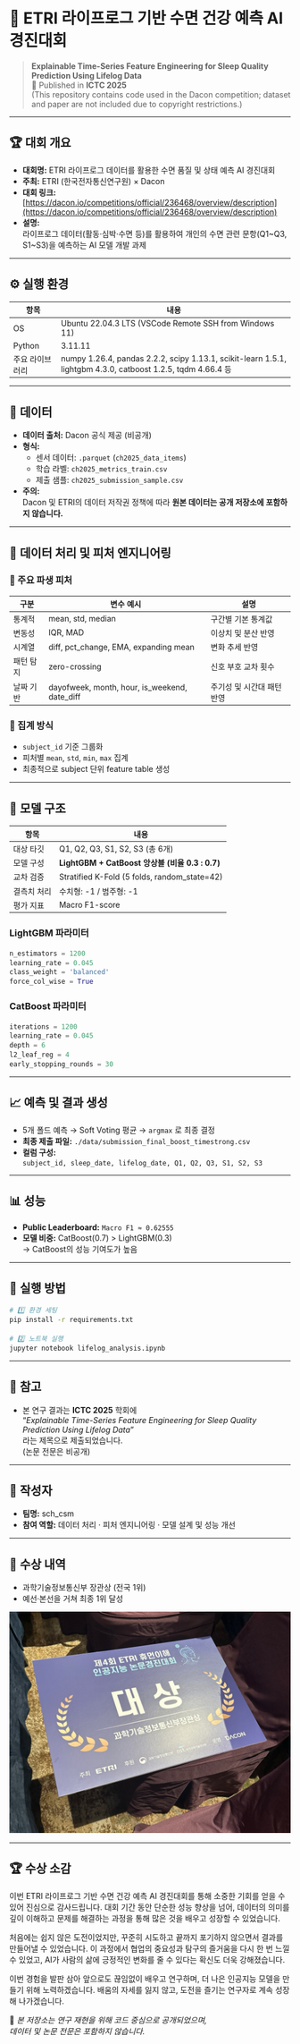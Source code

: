 # 🧠 ETRI 라이프로그 기반 수면 건강 예측 AI 경진대회

> **Explainable Time-Series Feature Engineering for Sleep Quality Prediction Using Lifelog Data**  
> 📄 Published in **ICTC 2025**  
> (This repository contains code used in the Dacon competition; dataset and paper are not included due to copyright restrictions.)

---

## 🏆 대회 개요
- **대회명:** ETRI 라이프로그 데이터를 활용한 수면 품질 및 상태 예측 AI 경진대회  
- **주최:** ETRI (한국전자통신연구원) × Dacon  
- **대회 링크:** [https://dacon.io/competitions/official/236468/overview/description](https://dacon.io/competitions/official/236468/overview/description)  
- **설명:**  
  라이프로그 데이터(활동·심박·수면 등)를 활용하여 개인의 수면 관련 문항(Q1~Q3, S1~S3)을 예측하는 AI 모델 개발 과제

---

## ⚙️ 실행 환경

| 항목 | 내용 |
|------|------|
| OS | Ubuntu 22.04.3 LTS (VSCode Remote SSH from Windows 11) |
| Python | 3.11.11 |
| 주요 라이브러리 | numpy 1.26.4, pandas 2.2.2, scipy 1.13.1, scikit-learn 1.5.1, lightgbm 4.3.0, catboost 1.2.5, tqdm 4.66.4 등 |

---

## 📂 데이터

- **데이터 출처:** Dacon 공식 제공 (비공개)
- **형식:**
  - 센서 데이터: `.parquet` (`ch2025_data_items`)
  - 학습 라벨: `ch2025_metrics_train.csv`
  - 제출 샘플: `ch2025_submission_sample.csv`
- **주의:**  
  Dacon 및 ETRI의 데이터 저작권 정책에 따라 **원본 데이터는 공개 저장소에 포함하지 않습니다.**

---

## 🧩 데이터 처리 및 피처 엔지니어링

### 🔹 주요 파생 피처

| 구분 | 변수 예시 | 설명 |
|------|------------|------|
| 통계적 | mean, std, median | 구간별 기본 통계값 |
| 변동성 | IQR, MAD | 이상치 및 분산 반영 |
| 시계열 | diff, pct_change, EMA, expanding mean | 변화 추세 반영 |
| 패턴 탐지 | zero-crossing | 신호 부호 교차 횟수 |
| 날짜 기반 | dayofweek, month, hour, is_weekend, date_diff | 주기성 및 시간대 패턴 반영 |

### 🔹 집계 방식
- `subject_id` 기준 그룹화
- 피처별 `mean`, `std`, `min`, `max` 집계  
- 최종적으로 subject 단위 feature table 생성

---

## 🤖 모델 구조

| 항목 | 내용 |
|------|------|
| 대상 타깃 | Q1, Q2, Q3, S1, S2, S3 (총 6개) |
| 모델 구성 | **LightGBM + CatBoost 앙상블 (비율 0.3 : 0.7)** |
| 교차 검증 | Stratified K-Fold (5 folds, random_state=42) |
| 결측치 처리 | 수치형: -1 / 범주형: -1 |
| 평가 지표 | Macro F1-score |

### LightGBM 파라미터
```python
n_estimators = 1200
learning_rate = 0.045
class_weight = 'balanced'
force_col_wise = True
```

### CatBoost 파라미터
```python
iterations = 1200
learning_rate = 0.045
depth = 6
l2_leaf_reg = 4
early_stopping_rounds = 30
```

---

## 📈 예측 및 결과 생성

- 5개 폴드 예측 → Soft Voting 평균 → `argmax` 로 최종 결정  
- **최종 제출 파일:** `./data/submission_final_boost_timestrong.csv`  
- **컬럼 구성:**  
  `subject_id, sleep_date, lifelog_date, Q1, Q2, Q3, S1, S2, S3`

---

## 📊 성능
- **Public Leaderboard:** `Macro F1 ≈ 0.62555`  
- **모델 비중:** CatBoost(0.7) > LightGBM(0.3)  
  → CatBoost의 성능 기여도가 높음

---

## 🚀 실행 방법
```bash
# 1️⃣ 환경 세팅
pip install -r requirements.txt

# 2️⃣ 노트북 실행
jupyter notebook lifelog_analysis.ipynb
```

---

## 🧾 참고
- 본 연구 결과는 **ICTC 2025** 학회에  
  “*Explainable Time-Series Feature Engineering for Sleep Quality Prediction Using Lifelog Data*”  
  라는 제목으로 제출되었습니다.  
  (논문 전문은 비공개)

---

## 👤 작성자
- **팀명:** sch_csm  
- **참여 역할:** 데이터 처리 · 피처 엔지니어링 · 모델 설계 및 성능 개선  

---

## 🥇 수상 내역
- 과학기술정보통신부 장관상 (전국 1위)
- 예선·본선을 거쳐 최종 1위 달성

![award](./image/award.jpg)

---

## 🏆 수상 소감
이번 ETRI 라이프로그 기반 수면 건강 예측 AI 경진대회를 통해 소중한 기회를 얻을 수 있어 진심으로 감사드립니다.
대회 기간 동안 단순한 성능 향상을 넘어, 데이터의 의미를 깊이 이해하고 문제를 해결하는 과정을 통해 많은 것을 배우고 성장할 수 있었습니다.

처음에는 쉽지 않은 도전이었지만, 꾸준히 시도하고 끝까지 포기하지 않으면서 결과를 만들어낼 수 있었습니다.
이 과정에서 협업의 중요성과 탐구의 즐거움을 다시 한 번 느낄 수 있었고, AI가 사람의 삶에 긍정적인 변화를 줄 수 있다는 확신도 더욱 강해졌습니다.

이번 경험을 발판 삼아 앞으로도 끊임없이 배우고 연구하며, 더 나은 인공지능 모델을 만들기 위해 노력하겠습니다.
배움의 자세를 잃지 않고, 도전을 즐기는 연구자로 계속 성장해 나가겠습니다.

📘 *본 저장소는 연구 재현을 위해 코드 중심으로 공개되었으며,  
데이터 및 논문 전문은 포함하지 않습니다.*

